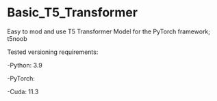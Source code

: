 # Basic_T5_Transformer
Easy to mod and use T5 Transformer Model for the PyTorch framework; t5noob

Tested versioning requirements:

-Python: 3.9

-PyTorch: 

-Cuda: 11.3 
